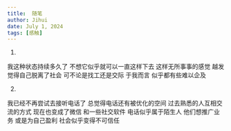 ```yaml
---
title:  随笔
author: Jihui
date: July 1, 2024
tags: [感触]
---
```


1.
我这种状态持续多久了
不想它似乎就可以一直这样下去
这样无所事事的感觉
越发觉得自己脱离了社会
可不论是找工还是交际
于我而言
似乎都有些难以企及

2.
我已经不再尝试去接听电话了
总觉得电话还有被优化的空间
过去熟悉的人互相交流的方式
现在也变成了微信 和一些社交软件
电话似乎属于陌生人
他们想推广业务
或是为自己盈利
社会似乎变得不可信任